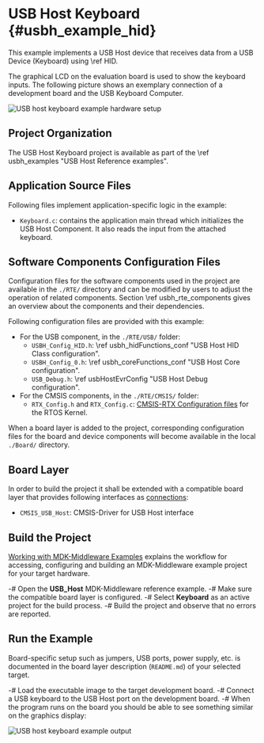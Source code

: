# USB Host Keyboard {#usbh_example_hid}

This example implements a USB Host device that receives data from a USB Device (Keyboard) using \ref HID.

The graphical LCD on the evaluation board is used to show the keyboard inputs. The following picture shows an exemplary connection of a development board and the USB Keyboard Computer.

![USB host keyboard example hardware setup](usbh_hid_setup.png)

## Project Organization

The USB Host Keyboard project is available as part of the \ref usbh_examples "USB Host Reference examples".

<h2>Application Source Files</h2>

Following files implement application-specific logic in the example:

 - `Keyboard.c`: contains the application main thread which initializes the USB Host Component. It also reads the input from the attached keyboard.

<h2>Software Components Configuration Files</h2>

Configuration files for the software components used in the project are available in the `./RTE/` directory and can be modified by users to adjust the operation of related components. Section \ref usbh_rte_components gives an overview about the components and their dependencies.

Following configuration files are provided with this example:

 - For the USB component, in the `./RTE/USB/` folder:
   - `USBH_Config_HID.h`: \ref usbh_hidFunctions_conf "USB Host HID Class configuration".
   - `USBH_Config_0.h`: \ref usbh_coreFunctions_conf "USB Host Core configuration".
   - `USB_Debug.h`: \ref usbHostEvrConfig "USB Host Debug configuration".
 - For the CMSIS components, in the `./RTE/CMSIS/` folder:
   - `RTX_Config.h` and `RTX_Config.c`: [CMSIS-RTX Configuration files](https://arm-software.github.io/CMSIS-RTX/latest/config_rtx5.html) for the RTOS Kernel.

When a board layer is added to the project, corresponding configuration files for the board and device components will become available in the local `./Board/` directory.

<h2>Board Layer</h2>

In order to build the project it shall be extended with a compatible board layer that provides following interfaces as [connections](https://github.com/Open-CMSIS-Pack/cmsis-toolbox/blob/main/docs/ReferenceApplications.md#connections):
 - `CMSIS_USB_Host`: CMSIS-Driver for USB Host interface


## Build the Project

[Working with MDK-Middleware Examples](../General/working_with_examples.html) explains the workflow for accessing, configuring and building an MDK-Middleware example project for your target hardware.

 -# Open the **USB_Host** MDK-Middleware reference example.
 -# Make sure the compatible board layer is configured.
 -# Select **Keyboard** as an active project for the build process.
 -# Build the project and observe that no errors are reported.

## Run the Example

Board-specific setup such as jumpers, USB ports, power supply, etc. is documented in the board layer description (`README.md`) of your selected target.

 -# Load the executable image to the target development board.
 -# Connect a USB keyboard to the USB Host port on the development board.
 -# When the program runs on the board you should be able to see something similar on the graphics display:

![USB host keyboard example output](usbh_keyboard_glcd.png)
